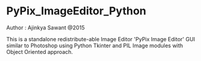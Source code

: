 # PyPix_ImageEditor_Python
Author : Ajinkya Sawant @2015

This is a standalone redistribute-able Image Editor 'PyPix Image Editor' GUI similar to Photoshop using Python Tkinter and PIL Image modules with Object Oriented approach.
